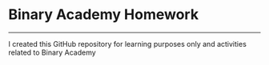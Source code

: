 # Binary Academy Homework
___

I created this GitHub repository for learning purposes only and activities related to Binary Academy
